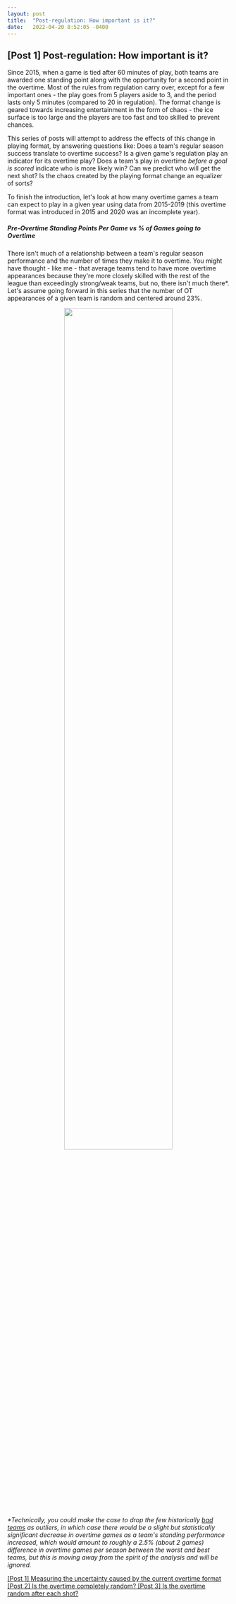 ```yaml
---
layout: post
title:  "Post-regulation: How important is it?"
date:   2022-04-20 8:52:05 -0400
---
```

<h2>[Post 1] Post-regulation: How important is it?</h2>
<p>
Since 2015, when a game is tied after 60 minutes of play, both teams are awarded one standing point along with the opportunity for a second point in the overtime. Most of the rules from regulation carry over, except for a few important ones - the play goes from 5 players aside to 3, and the period lasts only 5 minutes (compared to 20 in regulation). The format change is geared towards increasing entertainment in the form of chaos - the ice surface is too large and the players are too fast and too skilled to prevent chances.
</p>
<p>
This series of posts will attempt to address the effects of this change in playing format, by answering questions like: Does a team's regular season success translate to overtime success? Is a given game's regulation play an indicator for its overtime play? Does a team's play in overtime <em>before a goal is scored</em> indicate who is more likely win? Can we predict who will get the next shot? Is the chaos created by the playing format change an equalizer of sorts? 
</p>
<p>
To finish the introduction, let's look at how many overtime games a team can expect to play in a given year using data from 2015-2019 (this overtime format was introduced in 2015 and 2020 was an incomplete year).
</p>
<h5>
Pre-Overtime Standing Points Per Game vs % of Games going to Overtime
</h5>
There isn't much of a relationship between a team's regular season performance and the number of times they make it to overtime. You might have thought - like me - that average teams tend to have more overtime appearances because they're more closely skilled with the rest of the league than exceedingly strong/weak teams, but no, there isn't much there*. Let's assume going forward in this series that the number of OT appearances of a given team is random and centered around 23%.
<p>
<div style="text-align: center"> 
<img src="https://spazznolo.github.io/figs/post-regulation-zero-one.png" width="70%" length="175"/>
</div>
</p>
<p>
<em>
*Technically, you could make the case to drop the few historically <a href="https://www.hockey-reference.com/teams/COL/2017.html">bad</a> <a href="https://www.hockey-reference.com/teams/DET/2020.html">teams</a> as outliers, in which case there would be a slight but statistically significant decrease in overtime games as a team's standing performance increased, which would amount to roughly a 2.5% (about 2 games) difference in overtime games per season between the worst and best teams, but this is moving away from the spirit of the analysis and will be ignored.
</em>
</p>
<a href="https://spazznolo.github.io/2022/04/26/post-regulation-1.html">
[Post 1] Measuring the uncertainty caused by the current overtime format
</a> 
<a href="https://spazznolo.github.io/2022/04/30/post-regulation-2.html">
[Post 2] Is the overtime completely random?
</a> 
<a href="https://spazznolo.github.io/2022/04/30/post-regulation-3.html">
[Post 3] Is the overtime random after each shot?
</a> 